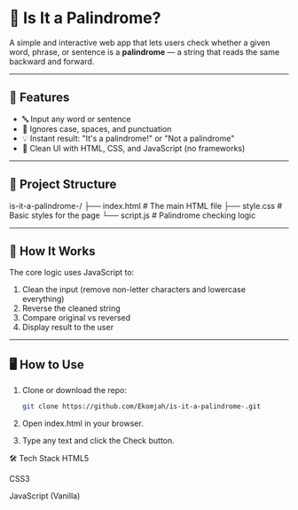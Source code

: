 # 🔁 Is It a Palindrome?

A simple and interactive web app that lets users check whether a given word, phrase, or sentence is a **palindrome** — a string that reads the same backward and forward.

---

## 🚀 Features

- 🔤 Input any word or sentence
- 🧠 Ignores case, spaces, and punctuation
- 💡 Instant result: "It's a palindrome!" or "Not a palindrome"
- 🎨 Clean UI with HTML, CSS, and JavaScript (no frameworks)

---

## 📁 Project Structure

is-it-a-palindrome-/
├── index.html # The main HTML file
├── style.css # Basic styles for the page
└── script.js # Palindrome checking logic


---

## 🧪 How It Works

The core logic uses JavaScript to:
1. Clean the input (remove non-letter characters and lowercase everything)
2. Reverse the cleaned string
3. Compare original vs reversed
4. Display result to the user

---

## 🖥️ How to Use

1. Clone or download the repo:
   ```bash
   git clone https://github.com/Ekomjah/is-it-a-palindrome-.git

2. Open index.html in your browser.

3. Type any text and click the Check button.



🛠️ Tech Stack
HTML5

CSS3

JavaScript (Vanilla)
